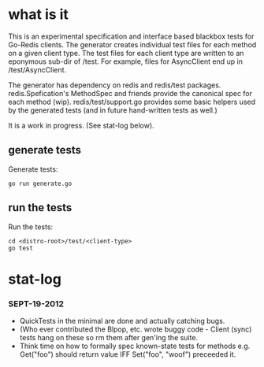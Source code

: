 # what is it

This is an experimental specification and interface based blackbox tests for Go-Redis clients.  The generator creates individual
test files for each method on a given client type.  The test files for each client type are written to an eponymous sub-dir of
<distro>/test.  For example, files for AsyncClient end up in <distro-root>/test/AsyncClient.

The generator has dependency on redis and redis/test packages.  redis.Spefication's MethodSpec and friends provide the canonical
spec for each method (wip).  redis/test/support.go provides some basic helpers used by the generated tests (and in future hand-written
tests as well.)

It is a work in progress.  (See stat-log below).

## generate tests
 
Generate tests:

	go run generate.go

## run the tests

Run the tests:

	cd <distro-root>/test/<client-type>
	go test 

# stat-log

### SEPT-19-2012

* QuickTests in the minimal are done and actually catching bugs.
* (Who ever contributed the Blpop, etc. wrote buggy code - Client (sync) tests hang on these so rm them after gen'ing the suite.
* Think time on how to formally spec known-state tests for methods e.g. Get("foo") should return value IFF Set("foo", "woof") preceeded it.





